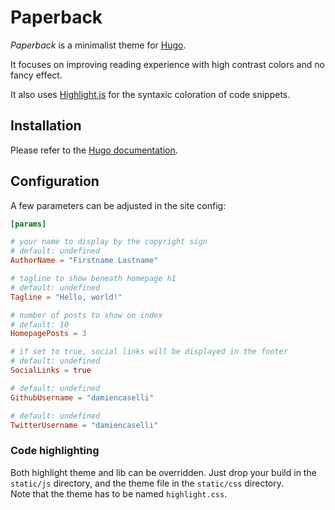 # Paperback

_Paperback_ is a minimalist theme for [Hugo](http://gohugo.io).

It focuses on improving reading experience with high contrast colors and no fancy effect.

It also uses [Highlight.js](https://highlightjs.org/) for the syntaxic coloration of code snippets.

## Installation

Please refer to the [Hugo documentation](http://gohugo.io/themes/installing/).

## Configuration

A few parameters can be adjusted in the site config:

```toml
[params]

# your name to display by the copyright sign
# default: undefined
AuthorName = "Firstname Lastname"

# tagline to show beneath homepage h1
# default: undefined
Tagline = "Hello, world!"

# number of posts to show on index
# default: 10
HomepagePosts = 3

# if set to true, social links will be displayed in the footer
# default: undefined
SocialLinks = true

# default: undefined
GithubUsername = "damiencaselli"

# default: undefined
TwitterUsername = "damiencaselli"
```

### Code highlighting

Both highlight theme and lib can be overridden. Just drop your build in the `static/js` directory, and the theme file in the `static/css` directory.  
Note that the theme has to be named `highlight.css`.
